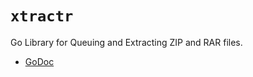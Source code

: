 # `xtractr`

Go Library for Queuing and Extracting ZIP and RAR files.

-   [GoDoc](https://pkg.go.dev/golift.io/xtractr)
